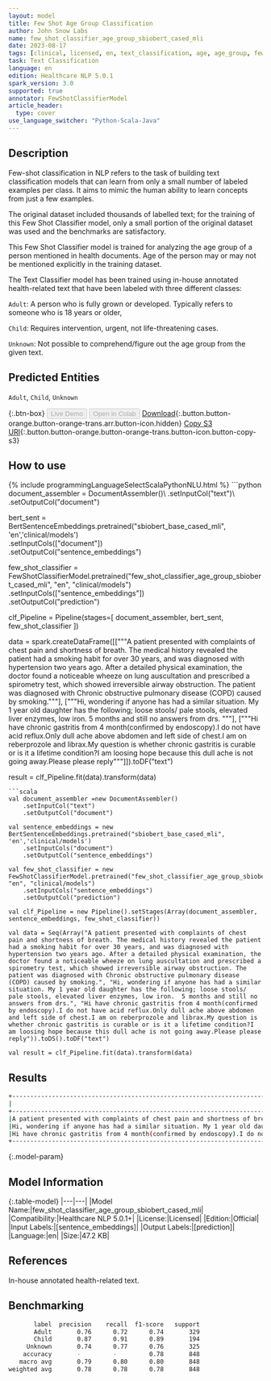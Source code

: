 ```yaml
---
layout: model
title: Few Shot Age Group Classification
author: John Snow Labs
name: few_shot_classifier_age_group_sbiobert_cased_mli
date: 2023-08-17
tags: [clinical, licensed, en, text_classification, age, age_group, few_shot]
task: Text Classification
language: en
edition: Healthcare NLP 5.0.1
spark_version: 3.0
supported: true
annotator: FewShotClassifierModel
article_header:
  type: cover
use_language_switcher: "Python-Scala-Java"
---
```


## Description

Few-shot classification in NLP refers to the task of building text classification models that can learn from only a small number of labeled examples per class. It aims to mimic the human ability to learn concepts from just a few examples.

The original dataset included thousands of labelled text; for the training of this Few Shot Classifier model, only a small portion of the original dataset was used and the benchmarks are satisfactory.

This Few Shot Classifier model is trained for analyzing the age group of a person mentioned in health documents. Age of the person may or may not be mentioned explicitly in the training dataset.

The Text Classifier model has been trained using in-house annotated health-related text that have been labeled with three different classes:

`Adult`: A person who is fully grown or developed. Typically refers to someone who is 18 years or older,

`Child`: Requires intervention, urgent, not life-threatening cases.

`Unknown`: Not possible to comprehend/figure out the age group from the given text.

## Predicted Entities

`Adult`, `Child`, `Unknown`

{:.btn-box}
<button class="button button-orange" disabled>Live Demo</button>
<button class="button button-orange" disabled>Open in Colab</button>
[Download](https://s3.amazonaws.com/auxdata.johnsnowlabs.com/clinical/models/few_shot_classifier_age_group_sbiobert_cased_mli_en_5.0.1_3.0_1692292726234.zip){:.button.button-orange.button-orange-trans.arr.button-icon.hidden}
[Copy S3 URI](s3://auxdata.johnsnowlabs.com/clinical/models/few_shot_classifier_age_group_sbiobert_cased_mli_en_5.0.1_3.0_1692292726234.zip){:.button.button-orange.button-orange-trans.button-icon.button-copy-s3}

## How to use



<div class="tabs-box" markdown="1">
{% include programmingLanguageSelectScalaPythonNLU.html %}
```python
document_assembler = DocumentAssembler()\
    .setInputCol("text")\
    .setOutputCol("document")

bert_sent = BertSentenceEmbeddings.pretrained("sbiobert_base_cased_mli", 'en','clinical/models')\
    .setInputCols(["document"])\
    .setOutputCol("sentence_embeddings")

few_shot_classifier = FewShotClassifierModel.pretrained("few_shot_classifier_age_group_sbiobert_cased_mli", "en", "clinical/models")\
    .setInputCols(["sentence_embeddings"])\
    .setOutputCol("prediction")

clf_Pipeline = Pipeline(stages=[
    document_assembler,
    bert_sent,
    few_shot_classifier
])

data = spark.createDataFrame([["""A patient presented with complaints of chest pain and shortness of breath. The medical history revealed the patient had a smoking habit for over 30 years, and was diagnosed with hypertension two years ago. After a detailed physical examination, the doctor found a noticeable wheeze on lung auscultation and prescribed a spirometry test, which showed irreversible airway obstruction. The patient was diagnosed with Chronic obstructive pulmonary disease (COPD) caused by smoking."""],
 ["""Hi, wondering if anyone has had a similar situation. My 1 year old daughter has the following; loose stools/ pale stools, elevated liver enzymes, low iron.  5 months and still no answers from drs. """],
 ["""Hi have chronic gastritis from 4 month(confirmed by endoscopy).I do not have acid reflux.Only dull ache above abdomen and left side of chest.I am on reberprozole and librax.My question is whether chronic gastritis is curable or is it a lifetime condition?I am loosing hope because this dull ache is not going away.Please please reply"""]]).toDF("text")

result = clf_Pipeline.fit(data).transform(data)
```
```scala
val document_assembler =new DocumentAssembler()
    .setInputCol("text")
    .setOutputCol("document")

val sentence_embeddings = new BertSentenceEmbeddings.pretrained("sbiobert_base_cased_mli", 'en','clinical/models')
    .setInputCols("document")
    .setOutputCol("sentence_embeddings")

val few_shot_classifier = new FewShotClassifierModel.pretrained("few_shot_classifier_age_group_sbiobert_cased_mli", "en", "clinical/models")
    .setInputCols("sentence_embeddings")
    .setOutputCol("prediction")

val clf_Pipeline = new Pipeline().setStages(Array(document_assembler, sentence_embeddings, few_shot_classifier))

val data = Seq(Array("A patient presented with complaints of chest pain and shortness of breath. The medical history revealed the patient had a smoking habit for over 30 years, and was diagnosed with hypertension two years ago. After a detailed physical examination, the doctor found a noticeable wheeze on lung auscultation and prescribed a spirometry test, which showed irreversible airway obstruction. The patient was diagnosed with Chronic obstructive pulmonary disease (COPD) caused by smoking.", "Hi, wondering if anyone has had a similar situation. My 1 year old daughter has the following; loose stools/ pale stools, elevated liver enzymes, low iron.  5 months and still no answers from drs.", "Hi have chronic gastritis from 4 month(confirmed by endoscopy).I do not have acid reflux.Only dull ache above abdomen and left side of chest.I am on reberprozole and librax.My question is whether chronic gastritis is curable or is it a lifetime condition?I am loosing hope because this dull ache is not going away.Please please reply")).toDS().toDF("text")

val result = clf_Pipeline.fit(data).transform(data)
```
</div>

## Results

```bash
+------------------------------------------------------------------------------------------------------------------------------------------------------+---------+
|                                                                                                                                                  text|   result|
+------------------------------------------------------------------------------------------------------------------------------------------------------+---------+
|A patient presented with complaints of chest pain and shortness of breath. The medical history revealed the patient had a smoking habit for over 30...|  [Adult]|
|Hi, wondering if anyone has had a similar situation. My 1 year old daughter has the following; loose stools/ pale stools, elevated liver enzymes, l...|  [Child]|
|Hi have chronic gastritis from 4 month(confirmed by endoscopy).I do not have acid reflux.Only dull ache above abdomen and left side of chest.I am o...|[Unknown]|
+------------------------------------------------------------------------------------------------------------------------------------------------------+---------+
```

{:.model-param}
## Model Information

{:.table-model}
|---|---|
|Model Name:|few_shot_classifier_age_group_sbiobert_cased_mli|
|Compatibility:|Healthcare NLP 5.0.1+|
|License:|Licensed|
|Edition:|Official|
|Input Labels:|[sentence_embeddings]|
|Output Labels:|[prediction]|
|Language:|en|
|Size:|47.2 KB|

## References

In-house annotated health-related text.

## Benchmarking

```bash
       label  precision    recall  f1-score   support
       Adult       0.76      0.72      0.74       329
       Child       0.87      0.91      0.89       194
     Unknown       0.74      0.77      0.76       325
    accuracy       -         -         0.78       848
   macro avg       0.79      0.80      0.80       848
weighted avg       0.78      0.78      0.78       848
```